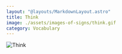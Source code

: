 ```yaml
---
layout: "@layouts/MarkdownLayout.astro"
title: Think
image: ./assets/images-of-signs/think.gif
category: Vocabulary
---
```


![Think](@signs/think.gif)
